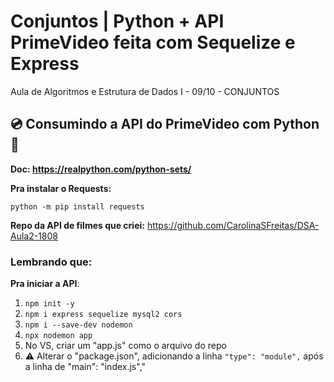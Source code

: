 # Conjuntos | Python + API PrimeVideo feita com Sequelize e Express
Aula de Algoritmos e Estrutura de Dados I - 09/10 - CONJUNTOS

## 💿 Consumindo a API do PrimeVideo com Python 🐍

**Doc: https://realpython.com/python-sets/**

**Pra instalar o Requests:**

`` python -m pip install requests `` 

**Repo da API de filmes que criei:**
https://github.com/CarolinaSFreitas/DSA-Aula2-1808

### Lembrando que:

**Pra iniciar a API**:
1. `` npm init -y ``
2. `` npm i express sequelize mysql2 cors ``
3. `` npm i --save-dev nodemon ``
4. `` npx nodemon app ``
5. No VS, criar um "app.js" como o arquivo do repo
6. ⚠️ Alterar o "package.json", adicionando a linha `` "type": "module", `` após a linha de "main": "index.js","


